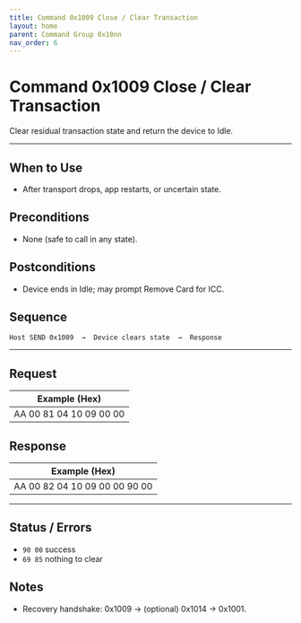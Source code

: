 ```yaml
---
title: Command 0x1009 Close / Clear Transaction
layout: home
parent: Command Group 0x10nn
nav_order: 6
---
```


# Command 0x1009 Close / Clear Transaction

Clear residual transaction state and return the device to Idle.

---

## When to Use
- After transport drops, app restarts, or uncertain state.

## Preconditions
- None (safe to call in any state).

## Postconditions
- Device ends in Idle; may prompt Remove Card for ICC.

## Sequence
```
Host SEND 0x1009  →  Device clears state  →  Response
```

---

## Request
| Example (Hex) |
|---------------|
| AA 00 81 04 10 09 00 00 |

## Response
| Example (Hex) |
|---------------|
| AA 00 82 04 10 09 00 00 90 00 |

---

## Status / Errors
- `90 00` success
- `69 85` nothing to clear

## Notes
- Recovery handshake: 0x1009 → (optional) 0x1014 → 0x1001.
